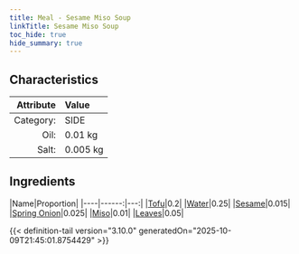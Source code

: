 ```yaml
---
title: Meal - Sesame Miso Soup
linkTitle: Sesame Miso Soup
toc_hide: true
hide_summary: true
---
```

<!-- This is generated by the MarsSim HelpGenertor, do not edit. -->


## Characteristics

| Attribute   | Value |
|--------:|:------|
|Category:|SIDE|
|Oil:|0.01 kg|
|Salt:|0.005 kg|

## Ingredients

|Name|Proportion|
|----|------:|---:|
|[Tofu](/docs/definitions/resource/tofu)|0.2|
|[Water](/docs/definitions/resource/water)|0.25|
|[Sesame](/docs/definitions/resource/sesame)|0.015|
|[Spring Onion](/docs/definitions/resource/spring-onion)|0.025|
|[Miso](/docs/definitions/resource/miso)|0.01|
|[Leaves](/docs/definitions/resource/leaves)|0.05|




{{< definition-tail version="3.10.0" generatedOn="2025-10-09T21:45:01.8754429" >}}

